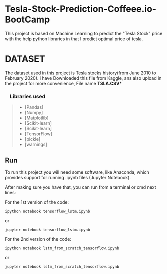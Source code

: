 # Tesla-Stock-Prediction-Coffeee.io-BootCamp
This project is based on Machine Learning  to predict the  "Tesla Stock" price with the help python libraries in that I predict optimal price of tesla.

# DATASET

The dataset used in this project is Tesla stocks history(from June 2010 to February 2020). i have Downloaded this file from Kaggle, ans also upload in the project for more convenience, File name  ******TSLA.CSV*******

### &nbsp;&nbsp;&nbsp; Libraries used

> *  [Pandas]
> *  [Numpy]
> *  [Matplotlib]
> *  [Scikit-learn]
> *  [Scikit-learn]
> *  [TensorFlow]
> *  [pickle]
> *  [warnings]   


## Run

To run this project you will need some software, like Anaconda, which provides support for running .ipynb files (Jupyter Notebook).

After making sure you have that, you can run from a terminal or cmd next lines:

For the 1st version of the code:

`ipython notebook tensorflow_lstm.ipynb`

or

`jupyter notebook tensorflow_lstm.ipynb`

For the 2nd version of the code:

`ipython notebook lstm_from_scratch_tensorflow.ipynb`

or

`jupyter notebook lstm_from_scratch_tensorflow.ipynb`

  
